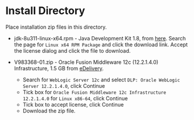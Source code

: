 # Install Directory

Place installation zip files in this directory. 

* jdk-8u311-linux-x64.rpm - Java Development Kit 1.8, from [here](https://www.oracle.com/java/technologies/javase/javase8u211-later-archive-downloads.html). Search the page for `Linux x64 RPM Package` and click the download link. Accept the license dialog and click the file to download.

* V983368-01.zip - Oracle Fusion Middleware 12c (12.2.1.4.0) Infrastructure, 1.5 GB from [eDelivery](http://edelivery.oracle.com). 
	- Search for `WebLogic Server 12c` and select `DLP: Oracle WebLogic Server 12.2.1.4.0`, click Continue
	- Tick box for `Oracle Fusion Middleware 12c Infrastructure 12.2.1.4.0` for `Linux x86-64`, click Continue
	- Tick box to accept license, click Continue
	- Download the zip file.

